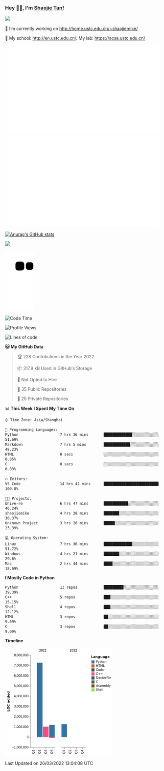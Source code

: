 

<!--
**Kirrito-k423/Kirrito-k423** is a ✨ _special_ ✨ repository because its `README.md` (this file) appears on your GitHub profile.

Here are some ideas to get you started:

- 🔭 I’m currently working on ...
- 🌱 I’m currently learning ...
- 👯 I’m looking to collaborate on ...
- 🤔 I’m looking for help with ...
- 💬 Ask me about ...
- 📫 How to reach me: ...
- 😄 Pronouns: ...
- ⚡ Fun fact: ...
-->
### Hey 👋🏽, I'm [Shaojie Tan!](http://home.ustc.edu.cn/~shaojiemike/about)

![](https://visitor-badge.glitch.me/badge?page_id=Kirrito-k423.Kirrito-k423)

🔭 I’m currently working on http://home.ustc.edu.cn/~shaojiemike/

👯 My school: http://en.ustc.edu.cn/. My lab: https://acsa.ustc.edu.cn/

![](https://github.com/Kirrito-k423/github-stats/blob/master/generated/overview.svg)
![](https://github.com/Kirrito-k423/github-stats/blob/master/generated/languages.svg)

[![Anurag's GitHub stats](https://github-readme-stats.vercel.app/api?username=Kirrito-k423&theme=flag-india&show_icons=true&hide=stars,prs,issues,contribs)](https://github.com/anuraghazra/github-readme-stats)

![](https://github-profile-summary-cards.vercel.app/api/cards/profile-details?username=Kirrito-k423&theme=vue)

![snake gif](https://github.com/Kirrito-k423/Kirrito-k423/blob/output/github-contribution-grid-snake.svg)

<!--START_SECTION:waka-->
![Code Time](http://img.shields.io/badge/Code%20Time-171%20hrs%2051%20mins-blue)

![Profile Views](http://img.shields.io/badge/Profile%20Views-0-blue)

![Lines of code](https://img.shields.io/badge/From%20Hello%20World%20I%27ve%20Written-11%20Million%20lines%20of%20code-blue)

**🐱 My GitHub Data** 

> 🏆 228 Contributions in the Year 2022
 > 
> 📦 317.9 kB Used in GitHub's Storage 
 > 
> 🚫 Not Opted to Hire
 > 
> 📜 35 Public Repositories 
 > 
> 🔑 25 Private Repositories  
 > 
📊 **This Week I Spent My Time On** 

```text
⌚︎ Time Zone: Asia/Shanghai

💬 Programming Languages: 
Python                   7 hrs 36 mins       █████████████░░░░░░░░░░░░   51.69% 
Markdown                 7 hrs 5 mins        ████████████░░░░░░░░░░░░░   48.23% 
HTML                     0 secs              ░░░░░░░░░░░░░░░░░░░░░░░░░   0.05% 
C                        0 secs              ░░░░░░░░░░░░░░░░░░░░░░░░░   0.03%

🔥 Editors: 
VS Code                  14 hrs 42 mins      █████████████████████████   100.0%

🐱‍💻 Projects: 
bhive-re                 6 hrs 47 mins       ███████████░░░░░░░░░░░░░░   46.24% 
shaojiemike              4 hrs 28 mins       ███████░░░░░░░░░░░░░░░░░░   30.37% 
Unknown Project          3 hrs 26 mins       █████░░░░░░░░░░░░░░░░░░░░   23.39%

💻 Operating System: 
Linux                    7 hrs 36 mins       █████████████░░░░░░░░░░░░   51.72% 
Windows                  4 hrs 21 mins       ███████░░░░░░░░░░░░░░░░░░   29.6% 
Mac                      2 hrs 44 mins       ████░░░░░░░░░░░░░░░░░░░░░   18.69%

```

**I Mostly Code in Python** 

```text
Python                   13 repos            █████████░░░░░░░░░░░░░░░░   39.39% 
C++                      5 repos             ███░░░░░░░░░░░░░░░░░░░░░░   15.15% 
Shell                    4 repos             ███░░░░░░░░░░░░░░░░░░░░░░   12.12% 
HTML                     3 repos             ██░░░░░░░░░░░░░░░░░░░░░░░   9.09% 
C                        3 repos             ██░░░░░░░░░░░░░░░░░░░░░░░   9.09%

```


**Timeline**

![Chart not found](https://raw.githubusercontent.com/Kirrito-k423/Kirrito-k423/main/charts/bar_graph.png) 


 Last Updated on 26/03/2022 13:04:08 UTC
<!--END_SECTION:waka-->


